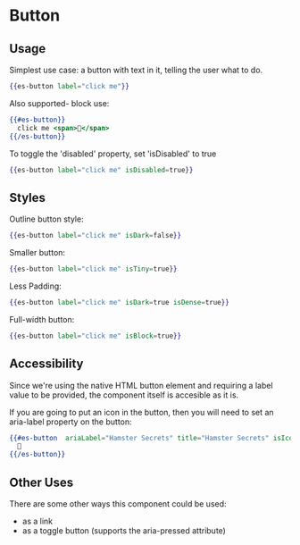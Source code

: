 # Button

## Usage

Simplest use case: a button with text in it, telling the user what to do.

```handlebars
{{es-button label="click me"}}
```


Also supported- block use:

```handlebars
{{#es-button}}
  click me <span>🐹</span>
{{/es-button}}
```

To toggle the 'disabled' property, set 'isDisabled' to true

```handlebars
{{es-button label="click me" isDisabled=true}}
```

## Styles

Outline button style:

```handlebars
{{es-button label="click me" isDark=false}}
```

Smaller button:

```handlebars
{{es-button label="click me" isTiny=true}}
```

Less Padding:

```handlebars
{{es-button label="click me" isDark=true isDense=true}}
```

Full-width button:

```handlebars
{{es-button label="click me" isBlock=true}}
```

## Accessibility

Since we're using the native HTML button element and requiring a label value to be provided, the component itself is accesible as it is.

If you are going to put an icon in the button, then you will need to set an aria-label property on the button:

```handlebars
{{#es-button  ariaLabel="Hamster Secrets" title="Hamster Secrets" isIcon=true}}
  🐹
{{/es-button}}
```

## Other Uses

There are some other ways this component could be used:

- as a link
- as a toggle button (supports the aria-pressed attribute)

